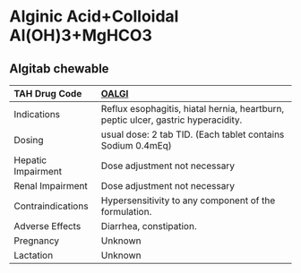 # Alginic Acid+Colloidal Al(OH)3+MgHCO3

## Algitab chewable

| TAH Drug Code      | [**OALGI**](https://www.tahsda.org.tw/drugs/hissearch.php?drug_code=OALGI)        |
|:-------------------|:----------------------------------------------------------------------------------|
| Indications        | Reflux esophagitis, hiatal hernia, heartburn, peptic ulcer, gastric hyperacidity. |
| Dosing             | usual dose: 2 tab TID. (Each tablet contains Sodium 0.4mEq)                       |
| Hepatic Impairment | Dose adjustment not necessary                                                     |
| Renal Impairment   | Dose adjustment not necessary                                                     |
| Contraindications  | Hypersensitivity to any component of the formulation.                             |
| Adverse Effects    | Diarrhea, constipation.                                                           |
| Pregnancy          | Unknown                                                                           |
| Lactation          | Unknown                                                                           |


